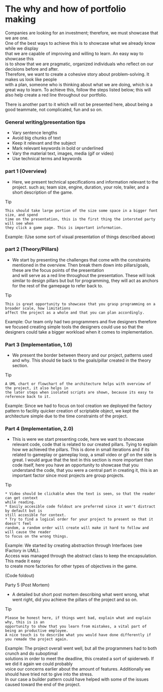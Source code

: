 
# The why and how of portfolio making
Companies are looking for an investment; therefore, we must showcase that we are one.  
One of the best ways to achieve this is to showcase what we already know while we display  
that we are capable of improving and willing to learn. An easy way to showcase this  
is to show that we are pragmatic, organized individuals who reflect on our decisions before and after.  
Therefore, we want to create a cohesive story about problem-solving. It makes us look like people  
with a plan, someone who is thinking about what we are doing,
which is a great way to learn. To achieve this, follow the steps listed below;
this will also help create a red line throughout our portfolio.

There is another part to it which will not be presented here, about being a good teammate,
not complicated, fun and so on.

### General writing/presentation tips
* Vary sentence lengths
* Avoid big chunks of text
* Keep it relevant and the subject
* Mark relevant keywords in bold or underlined
* Vary the material text, images, media (gif or video)
* Use technical terms and keywords

### part 1 (Overview)
* Here, we present technical specifications and information relevant to the project.
  such as; team size, engine, duration, your role, trailer, and a short description of the game.

[//]: # (Tip)
    Tip

    This should take large portion of the size some space in a bigger font size, and spend 
    time on the presentation, this is the first thing the intersted party will see when 
    they click a game page. This is important information. 

Example: (Use some sort of visual presentation of things described above)

### part 2 (Theory/Pillars)
* We start by presenting the challenges that come with the constraints mentioned in the overview.
  Then break them down into pillars/goals, these are the focus points of the presentation  
  and will serve as a red line throughout the presentation. These will look similar to design pillars
  but but for programming, they will act as anchors for the rest of the gamepage to refer back to.

[//]: # (Tip)
    Tip

    This is great opportunity to showcase that you grasp programming on a broader scale, how limitations
    affect the project as a whole and that you can plan accordingly. 

Example: Our team only had two programmers and five designers therefore we focused creating simple tools the designers could use so that the designers could take a bigger
workload when it comes to implementation.

### Part 3 (Implementation, 1.0)
* We present the border between theory and our project, patterns used and why. This should tie back
  to the goals/pillar created in the theory section.

[//]: # (Tip)
    Tip
  
    A UML chart or flowchart of the architecture helps with overview of the project, it also helps in 
    the later steps when isolated scripts are shown, because its easy to reference back to it. 

Example: Since we had to focus on tool creation we deployed the factory pattern to facility quicker creation
of scriptable object, we kept the architecture simple due to the time constraints of the project.

### Part 4 (Implementation, 2.0)
* This is were we start presenting code, here we want to showcase relevant code, code that is
  related to our created pillars. Tying to explain how we achieved the pillars. This is done in small iterations
  and if its related to gameplay or gameplay loop, a small video or gif on the side is great.
  I would argue that the text in this section is more important than code itself, here you have an opportunity to showcase that you understand the code,
  that you were a central part in creating it, this is an important factor since most
  projects are group projects.

[//]: # (Tip)
    Tip

    * Video should be clickable when the text is seen, so that the reader can get context 
    while reading.
    * Easily accesible code foldout are preferred since it won't distract by default but is
    still accesible for context. 
    * Try to find a logical order for your project to present so that it doesn't feel
    random, a random order will create will make it hard to follow and will cause the reader
    to focus on the wrong things.

Example: We started by creating abstraction through Interfaces (see IFactory in UML).  
Access was managed through the abstract class to keep the encapsulation. This made it easy   
to create more factories for other types of objectives in the game.

(Code foldout)

Party 5 (Post Mortem)

* A detailed but short post mortem describing what went wrong, what went right,
  did you achieve the pillars of the project and so on.


[//]: # (Tip)
    Tip

    Please be honest here, if things went bad, explain what and explain why, this is is an
    opportunity to show that you learn from mistakes, a vital part of being an productive employee. 
    A nice touch is to describe what you would have done differently if you remade the project again.

Example: The project overall went well, but all the programmers had to both crunch and do suboptimal  
solutions in order to meet the deadline, this created a sort of spiderweb. If we did it again we could probably  
voice our concerns earlier about the amount of features. Additionally we should have tried not to give into the stress.  
In our case a builder pattern could have helped with some of the issues caused toward the end of the project.